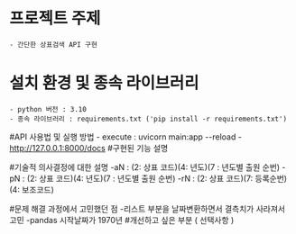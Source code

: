 # 프로젝트 주제
    - 간단한 상표검색 API 구현

# 설치 환경 및 종속 라이브러리
    - python 버전 : 3.10
    - 종속 라이브러리 : requirements.txt ('pip install -r requirements.txt')
    
#API 사용법 및 실행 방법
    - execute : uvicorn main:app --reload
    - http://127.0.0.1:8000/docs
#구현된 기능 설명

#기술적 의사결정에 대한 설명
    -aN : (2: 상표 코드)(4: 년도)(7 : 년도별 출원 순번)
    -pN : (2: 상표 코드)(4: 년도)(7 : 년도별 출원 순번)
    -rN : (2: 상표 코드)(7: 등록순번)(4: 보조코드)
    
#문제 해결 과정에서 고민했던 점
    -리스트 부분을 날짜변환하면서 결측치가 사라져서 고민
    -pandas 시작날짜가 1970년
#개선하고 싶은 부분 ( 선택사항 )